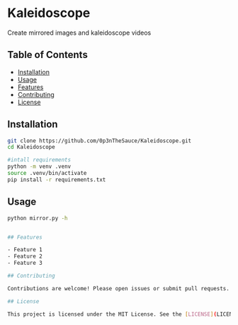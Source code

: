# Kaleidoscope

Create mirrored images and kaleidoscope videos

## Table of Contents

- [Installation](#installation)
- [Usage](#usage)
- [Features](#features)
- [Contributing](#contributing)
- [License](#license)

## Installation

```bash
git clone https://github.com/0p3nTheSauce/Kaleidoscope.git
cd Kaleidoscope

#intall requirements
python -m venv .venv
source .venv/bin/activate
pip install -r requirements.txt
```



## Usage

```bash
python mirror.py -h


## Features

- Feature 1
- Feature 2
- Feature 3

## Contributing

Contributions are welcome! Please open issues or submit pull requests.

## License

This project is licensed under the MIT License. See the [LICENSE](LICENSE) file for details.